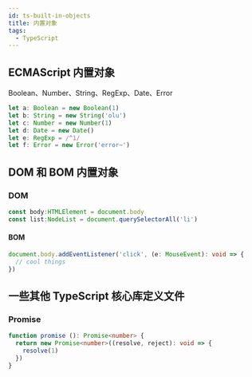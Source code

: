 ```yaml
---
id: ts-built-in-objects
title: 内置对象
tags:
  - TypeScript
---
```


## ECMAScript 内置对象

Boolean、Number、String、RegExp、Date、Error

```ts
let a: Boolean = new Boolean(1)
let b: String = new String('olu')
let c: Number = new Number(1)
let d: Date = new Date()
let e: RegExp = /^1/
let f: Error = new Error('error~')
```

## DOM 和 BOM 内置对象

### DOM

```ts
const body:HTMLElement = document.body
const list:NodeList = document.querySelectorAll('li')
```

#### BOM

```ts
document.body.addEventListener('click', (e: MouseEvent): void => {
  // cool things
})
```

## 一些其他 TypeScript 核心库定义文件

### Promise

```ts
function promise (): Promise<number> {
  return new Promise<number>((resolve, reject): void => {
    resolve(1)
  })
}
```
